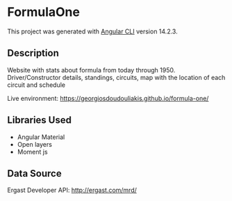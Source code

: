 # FormulaOne

This project was generated with [Angular CLI](https://github.com/angular/angular-cli) version 14.2.3.

## Description

Website with stats about formula from today through 1950. Driver/Constructor details, standings, circuits, map with the location of each circuit and schedule

Live environment: https://georgiosdoudouliakis.github.io/formula-one/

## Libraries Used
- Angular Material
- Open layers
- Moment js

## Data Source
Ergast Developer API: http://ergast.com/mrd/
